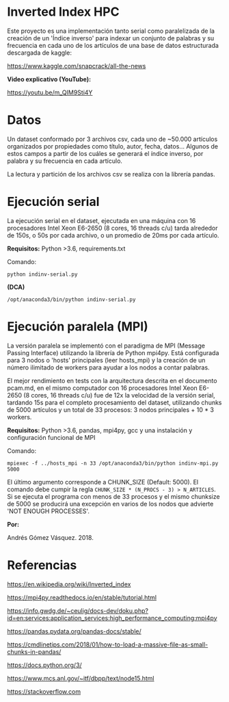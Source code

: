 # Inverted Index HPC

Este proyecto es una implementación tanto serial como paralelizada de la creación de un 'Índice inverso' para indexar un conjunto de palabras y su frecuencia en cada uno de los artículos de una base de datos estructurada descargada de kaggle:

https://www.kaggle.com/snapcrack/all-the-news

**Video explicativo (YouTube):**

https://youtu.be/m_QIM9Sti4Y

# Datos

Un dataset conformado por 3 archivos csv, cada uno de ~50.000 artículos organizados por propiedades como título, autor, fecha, datos... Algunos de estos campos a partir de los cuáles se generará el índice inverso, por palabra y su frecuencia en cada artículo.

La lectura y partición de los archivos csv se realiza con la librería pandas.

# Ejecución serial

La ejecución serial en el dataset, ejecutada en una máquina con 16 procesadores Intel Xeon E6-2650 (8 cores, 16 threads c/u) tarda alrededor de 150s, o 50s por cada archivo, o un promedio de 20ms por cada artículo.

**Requisitos:** Python >3.6, requirements.txt

Comando:

```
python indinv-serial.py
```

**(DCA)**

```
/opt/anaconda3/bin/python indinv-serial.py
```


# Ejecución paralela (MPI)

La versión paralela se implementó con el paradigma de MPI (Message Passing Interface) utilizando la librería de Python mpi4py. Está configurada para 3 nodos o 'hosts' principales (leer hosts_mpi) y la creación de un número ilimitado de workers para ayudar a los nodos a contar palabras.

El mejor rendimiento en tests con la arquitectura descrita en el documento pcam.md, en el mismo computador con 16 procesadores Intel Xeon E6-2650 (8 cores, 16 threads c/u) fue de 12x la velocidad de la versión serial, tardando 15s para el completo procesamiento del dataset, utilizando chunks de 5000 artículos y un total de 33 procesos: 3 nodos principales + 10 * 3 workers.

**Requisitos:** Python >3.6, pandas, mpi4py, gcc y una instalación y configuración funcional de MPI

Comando:

```
mpiexec -f ../hosts_mpi -n 33 /opt/anaconda3/bin/python indinv-mpi.py 5000
```

El último argumento corresponde a CHUNK_SIZE (Default: 5000). El comando debe cumpir la regla 
```CHUNK_SIZE * (N_PROCS - 3) > N_ARTICLES```. Si se ejecuta el programa con menos de 33 procesos y el mismo chunksize de 5000 se producirá una excepción en varios de los nodos que advierte 'NOT ENOUGH PROCESSES'.

**Por:**

Andrés Gómez Vásquez. 2018.


# Referencias

https://en.wikipedia.org/wiki/Inverted_index

https://mpi4py.readthedocs.io/en/stable/tutorial.html

https://info.gwdg.de/~ceulig/docs-dev/doku.php?id=en:services:application_services:high_performance_computing:mpi4py

https://pandas.pydata.org/pandas-docs/stable/

https://cmdlinetips.com/2018/01/how-to-load-a-massive-file-as-small-chunks-in-pandas/

https://docs.python.org/3/

https://www.mcs.anl.gov/~itf/dbpp/text/node15.html

https://stackoverflow.com
